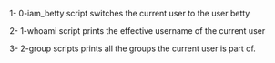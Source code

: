 1- 0-iam_betty script switches the current user to the user betty

2- 1-whoami script prints the effective username of the current user

3-  2-group scripts prints all the groups the current user is part of.
